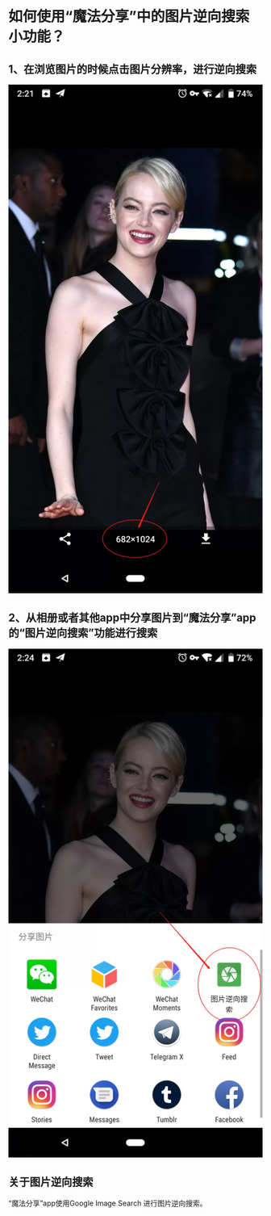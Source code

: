 # 如何使用“魔法分享”中的图片逆向搜索小功能？

## 1、在浏览图片的时候点击图片分辨率，进行逆向搜索

![click_size_to_do_reverse_image_search](assets/click_size_to_do_reverse_image_search.webp)

## 2、从相册或者其他app中分享图片到“魔法分享”app的“图片逆向搜索”功能进行搜索

![share_image_to_sharemoments_to_do_reverse_image_search](assets/share_image_to_sharemoments_to_do_reverse_image_search.webp)

## 关于图片逆向搜索

“魔法分享”app使用Google Image Search 进行图片逆向搜索。
